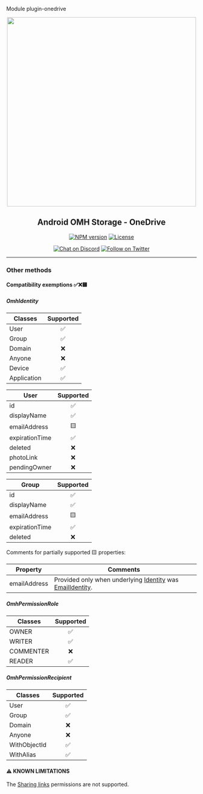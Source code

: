 Module plugin-onedrive

<p align="center">
  <a href="https://miniature-adventure-4gle9ye.pages.github.io/docs/">
    <img width="500px" src="https://openmobilehub.org/wp-content/uploads/sites/13/2024/06/OpenMobileHub-horizontal-color.svg"/><br/>
  </a>
  <h2 align="center">Android OMH Storage - OneDrive</h2>
</p>

<p align="center">
  <a href="https://central.sonatype.com/artifact/com.openmobilehub.android.storage/plugin-onedrive"><img src="https://img.shields.io/maven-central/v/com.openmobilehub.android.storage/plugin-onedrive" alt="NPM version"/></a>
  <a href="https://github.com/openmobilehub/android-omh-storage/blob/main/LICENSE"><img src="https://img.shields.io/github/license/openmobilehub/android-omh-storage" alt="License"/></a>
</p>

<p align="center">
  <a href="https://discord.com/invite/yTAFKbeVMw"><img src="https://img.shields.io/discord/1115727214827278446.svg?style=flat&colorA=7289da&label=Chat%20on%20Discord" alt="Chat on Discord"/></a>
  <a href="https://twitter.com/openmobilehub"><img src="https://img.shields.io/twitter/follow/rnfirebase.svg?style=flat&colorA=1da1f2&colorB=&label=Follow%20on%20Twitter" alt="Follow on Twitter"/></a>
</p>

---

### Other methods

#### Compatibility exemptions ✅❌🟨

##### OmhIdentity

| Classes     | Supported |
|-------------|:---------:|
| User        |     ✅     |
| Group       |     ✅     |
| Domain      |     ❌     |
| Anyone      |     ❌     |
| Device      |     ✅     |
| Application |     ✅     |

| User           | Supported |
|----------------|:---------:|
| id             |     ✅     |
| displayName    |     ✅     |
| emailAddress   |     🟨     |
| expirationTime |     ✅     |
| deleted        |     ❌     |
| photoLink      |     ❌     |
| pendingOwner   |     ❌     |

| Group          | Supported |
|----------------|:---------:|
| id             |     ✅     |
| displayName    |     ✅     |
| emailAddress   |     🟨     |
| expirationTime |     ✅     |
| deleted        |     ❌     |

Comments for partially supported 🟨 properties:

| Property     | Comments                                                                                                                                                                                                                                   |
|--------------|--------------------------------------------------------------------------------------------------------------------------------------------------------------------------------------------------------------------------------------------|
| emailAddress | Provided only when underlying [Identity](https://learn.microsoft.com/en-us/graph/api/resources/identity?view=graph-rest-1.0) was [EmailIdentity](https://learn.microsoft.com/en-us/graph/api/resources/emailidentity?view=graph-rest-1.0). |

##### OmhPermissionRole

| Classes   | Supported |
|-----------|:---------:|
| OWNER     |     ✅     |
| WRITER    |     ✅     |
| COMMENTER |     ❌     |
| READER    |     ✅     |

##### OmhPermissionRecipient

| Classes      | Supported |
|--------------|:---------:|
| User         |     ✅     |
| Group        |     ✅     |
| Domain       |     ❌     |
| Anyone       |     ❌     |
| WithObjectId |     ✅     |
| WithAlias    |     ✅     |

#### ⚠️ KNOWN LIMITATIONS

>
The [Sharing links](https://learn.microsoft.com/en-us/graph/api/resources/permission?view=graph-rest-1.0#sharing-links)
permissions are not supported.
